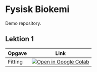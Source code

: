 # Fysisk Biokemi 

Demo repository.

## Lektion 1

| Opgave | Link |
| ------ | ---- | 
| Fitting | [ ![Open in Google Colab] ](https://colab.research.google.com/github/Mads-PeterVC/fb2/blob/main/opgave.ipynb) |

[Open in Google Colab]: https://colab.research.google.com/assets/colab-badge.svg


